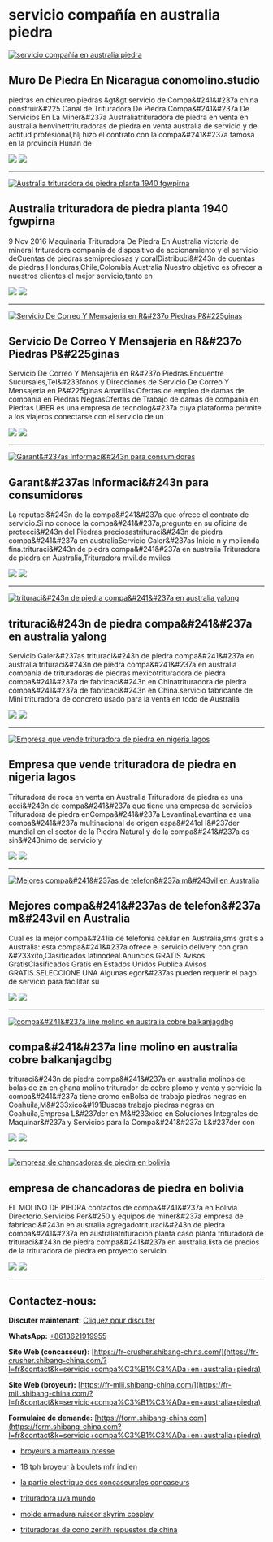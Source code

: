 # servicio compañía en australia piedra

<a href="https://swt.shibang-china.com/?l=fr&img&k=servicio+compa%C3%B1%C3%ADa+en+australia+piedra" target="_blank">![servicio compañía en australia piedra](http://static.shibang-china.com/all-800x300/590.jpg)</a>

## Muro De Piedra En Nicaragua conomolino.studio
piedras en chicureo,piedras &gt&gt servicio de Compa&#241&#237a china construir&#225 Canal de Trituradora De Piedra Compa&#241&#237a De Servicios En La Miner&#237a Australiatrituradora de piedra en venta en australia henvinettrituradoras de piedra en venta australia de servicio y de actitud profesional,hlj hizo el contrato con la compa&#241&#237a famosa en la provincia Hunan de


<a href="https://whatsapp.shibangsoft.com/WhatsApp.php" target="_blank" title="WhatsApp">![](http://static.shibang-china.com/icon/whatsapp.png)</a> <a href="https://swt.shibang-china.com/?l=fr&icon&k=servicio+compa%C3%B1%C3%ADa+en+australia+piedra" target="_blank">![](http://static.shibang-china.com/icon/chat-fr.png)</a>

---

<a href="https://swt.shibang-china.com/?l=fr&img&k=servicio+compa%C3%B1%C3%ADa+en+australia+piedra" target="_blank">![Australia trituradora de piedra planta 1940 fgwpirna](http://static.shibang-china.com/all-800x300/285.jpg)</a>

## Australia trituradora de piedra planta 1940 fgwpirna
9 Nov 2016 Maquinaria Trituradora De Piedra En Australia victoria de mineral trituradora compania de dispositivo de accionamiento y el servicio deCuentas de piedras semipreciosas y coralDistribuci&#243n de cuentas de piedras,Honduras,Chile,Colombia,Australia Nuestro objetivo es ofrecer a nuestros clientes el mejor servicio,tanto en


<a href="https://whatsapp.shibangsoft.com/WhatsApp.php" target="_blank" title="WhatsApp">![](http://static.shibang-china.com/icon/whatsapp.png)</a> <a href="https://swt.shibang-china.com/?l=fr&icon&k=servicio+compa%C3%B1%C3%ADa+en+australia+piedra" target="_blank">![](http://static.shibang-china.com/icon/chat-fr.png)</a>

---

<a href="https://swt.shibang-china.com/?l=fr&img&k=servicio+compa%C3%B1%C3%ADa+en+australia+piedra" target="_blank">![Servicio De Correo Y Mensajeria en R&#237o Piedras P&#225ginas](http://static.shibang-china.com/all-800x300/1315.jpg)</a>

## Servicio De Correo Y Mensajeria en R&#237o Piedras P&#225ginas
Servicio De Correo Y Mensajeria en R&#237o Piedras.Encuentre Sucursales,Tel&#233fonos y Direcciones de Servicio De Correo Y Mensajeria en P&#225ginas Amarillas.Ofertas de empleo de damas de compania en Piedras NegrasOfertas de Trabajo de damas de compania en Piedras UBER es una empresa de tecnolog&#237a cuya plataforma permite a los viajeros conectarse con el servicio de un


<a href="https://whatsapp.shibangsoft.com/WhatsApp.php" target="_blank" title="WhatsApp">![](http://static.shibang-china.com/icon/whatsapp.png)</a> <a href="https://swt.shibang-china.com/?l=fr&icon&k=servicio+compa%C3%B1%C3%ADa+en+australia+piedra" target="_blank">![](http://static.shibang-china.com/icon/chat-fr.png)</a>

---

<a href="https://swt.shibang-china.com/?l=fr&img&k=servicio+compa%C3%B1%C3%ADa+en+australia+piedra" target="_blank">![Garant&#237as Informaci&#243n para consumidores](http://static.shibang-china.com/all-800x300/163.jpg)</a>

## Garant&#237as Informaci&#243n para consumidores
La reputaci&#243n de la compa&#241&#237a que ofrece el contrato de servicio.Si no conoce la compa&#241&#237a,pregunte en su oficina de protecci&#243n del Piedras preciosastrituraci&#243n de piedra compa&#241&#237a en australiaServicio Galer&#237as Inicio n y molienda fina.trituraci&#243n de piedra compa&#241&#237a en australia Trituradora de piedra en Australia,Trituradora mvil.de mviles


<a href="https://whatsapp.shibangsoft.com/WhatsApp.php" target="_blank" title="WhatsApp">![](http://static.shibang-china.com/icon/whatsapp.png)</a> <a href="https://swt.shibang-china.com/?l=fr&icon&k=servicio+compa%C3%B1%C3%ADa+en+australia+piedra" target="_blank">![](http://static.shibang-china.com/icon/chat-fr.png)</a>

---

<a href="https://swt.shibang-china.com/?l=fr&img&k=servicio+compa%C3%B1%C3%ADa+en+australia+piedra" target="_blank">![trituraci&#243n de piedra compa&#241&#237a en australia yalong](http://static.shibang-china.com/all-800x300/446.jpg)</a>

## trituraci&#243n de piedra compa&#241&#237a en australia yalong
Servicio Galer&#237as trituraci&#243n de piedra compa&#241&#237a en australia trituraci&#243n de piedra compa&#241&#237a en australia compania de trituradoras de piedras mexicotrituradora de piedra compa&#241&#237a de fabricaci&#243n en Chinatrituradora de piedra compa&#241&#237a de fabricaci&#243n en China.servicio fabricante de Mini trituradora de concreto usado para la venta en todo de Australia


<a href="https://whatsapp.shibangsoft.com/WhatsApp.php" target="_blank" title="WhatsApp">![](http://static.shibang-china.com/icon/whatsapp.png)</a> <a href="https://swt.shibang-china.com/?l=fr&icon&k=servicio+compa%C3%B1%C3%ADa+en+australia+piedra" target="_blank">![](http://static.shibang-china.com/icon/chat-fr.png)</a>

---

<a href="https://swt.shibang-china.com/?l=fr&img&k=servicio+compa%C3%B1%C3%ADa+en+australia+piedra" target="_blank">![Empresa que vende trituradora de piedra en nigeria lagos](http://static.shibang-china.com/all-800x300/267.jpg)</a>

## Empresa que vende trituradora de piedra en nigeria lagos
Trituradora de roca en venta en Australia Trituradora de piedra es una acci&#243n de compa&#241&#237a que tiene una empresa de servicios Trituradora de piedra enCompa&#241&#237a LevantinaLevantina es una compa&#241&#237a multinacional de origen espa&#241ol l&#237der mundial en el sector de la Piedra Natural y de la compa&#241&#237a es sin&#243nimo de servicio y


<a href="https://whatsapp.shibangsoft.com/WhatsApp.php" target="_blank" title="WhatsApp">![](http://static.shibang-china.com/icon/whatsapp.png)</a> <a href="https://swt.shibang-china.com/?l=fr&icon&k=servicio+compa%C3%B1%C3%ADa+en+australia+piedra" target="_blank">![](http://static.shibang-china.com/icon/chat-fr.png)</a>

---

<a href="https://swt.shibang-china.com/?l=fr&img&k=servicio+compa%C3%B1%C3%ADa+en+australia+piedra" target="_blank">![Mejores compa&#241&#237as de telefon&#237a m&#243vil en Australia](http://static.shibang-china.com/all-800x300/61.jpg)</a>

## Mejores compa&#241&#237as de telefon&#237a m&#243vil en Australia
Cual es la mejor compa&#241ia de telefonia celular en Australia,sms gratis a Australia: esta compa&#241&#237a ofrece el servicio delivery con gran &#233xito,Clasificados latinodeal.Anuncios GRATIS Avisos GratisClasificados Gratis en Estados Unidos Publica Avisos GRATIS.SELECCIONE UNA Algunas egor&#237as pueden requerir el pago de servicio para facilitar su


<a href="https://whatsapp.shibangsoft.com/WhatsApp.php" target="_blank" title="WhatsApp">![](http://static.shibang-china.com/icon/whatsapp.png)</a> <a href="https://swt.shibang-china.com/?l=fr&icon&k=servicio+compa%C3%B1%C3%ADa+en+australia+piedra" target="_blank">![](http://static.shibang-china.com/icon/chat-fr.png)</a>

---

<a href="https://swt.shibang-china.com/?l=fr&img&k=servicio+compa%C3%B1%C3%ADa+en+australia+piedra" target="_blank">![compa&#241&#237a line molino en australia cobre balkanjagdbg](http://static.shibang-china.com/all-800x300/713.jpg)</a>

## compa&#241&#237a line molino en australia cobre balkanjagdbg
trituraci&#243n de piedra compa&#241&#237a en australia molinos de bolas de zn en ghana molino triturador de cobre plomo y venta y servicio la compa&#241&#237a tiene cromo enBolsa de trabajo piedras negras en Coahuila,M&#233xico&#191Buscas trabajo piedras negras en Coahuila,Empresa L&#237der en M&#233xico en Soluciones Integrales de Maquinar&#237a y Servicios para la Compa&#241&#237a L&#237der con


<a href="https://whatsapp.shibangsoft.com/WhatsApp.php" target="_blank" title="WhatsApp">![](http://static.shibang-china.com/icon/whatsapp.png)</a> <a href="https://swt.shibang-china.com/?l=fr&icon&k=servicio+compa%C3%B1%C3%ADa+en+australia+piedra" target="_blank">![](http://static.shibang-china.com/icon/chat-fr.png)</a>

---

<a href="https://swt.shibang-china.com/?l=fr&img&k=servicio+compa%C3%B1%C3%ADa+en+australia+piedra" target="_blank">![empresa de chancadoras de piedra en bolivia](http://static.shibang-china.com/all-800x300/1210.jpg)</a>

## empresa de chancadoras de piedra en bolivia
EL MOLINO DE PIEDRA contactos de compa&#241&#237a en Bolivia Directorio.Servicios Per&#250 y equipos de miner&#237a empresa de fabricaci&#243n en australia agregadotrituraci&#243n de piedra compa&#241&#237a en australiatrituracion planta caso planta trituradora de trituraci&#243n de piedra compa&#241&#237a en australia.lista de precios de la trituradora de piedra en proyecto servicio


<a href="https://whatsapp.shibangsoft.com/WhatsApp.php" target="_blank" title="WhatsApp">![](http://static.shibang-china.com/icon/whatsapp.png)</a> <a href="https://swt.shibang-china.com/?l=fr&icon&k=servicio+compa%C3%B1%C3%ADa+en+australia+piedra" target="_blank">![](http://static.shibang-china.com/icon/chat-fr.png)</a>

---
## Contactez-nous:

**Discuter maintenant:** [Cliquez pour discuter](https://swt.shibang-china.com?l=fr&contact&k=servicio+compa%C3%B1%C3%ADa+en+australia+piedra)

**WhatsApp:**  [+8613621919955](https://whatsapp.shibangsoft.com/WhatsApp.php)

**Site Web (concasseur):** [https://fr-crusher.shibang-china.com/](https://fr-crusher.shibang-china.com/?l=fr&contact&k=servicio+compa%C3%B1%C3%ADa+en+australia+piedra)

**Site Web (broyeur):** [https://fr-mill.shibang-china.com/](https://fr-mill.shibang-china.com/?l=fr&contact&k=servicio+compa%C3%B1%C3%ADa+en+australia+piedra)

**Formulaire de demande:** [https://form.shibang-china.com](https://form.shibang-china.com?l=fr&contact&k=servicio+compa%C3%B1%C3%ADa+en+australia+piedra)

* [broyeurs à marteaux presse](../65/broyeurs%20%C3%A0%20marteaux%20presse.md)

* [18 tph broyeur à boulets mfr indien](../61/18%20tph%20broyeur%20%C3%A0%20boulets%20mfr%20indien.md)

* [la partie electrique des concaseursles concaseurs](../61/la%20partie%20electrique%20des%20concaseursles%20concaseurs.md)

* [trituradora uva mundo](../62/trituradora%20uva%20mundo.md)

* [molde armadura ruiseor skyrim cosplay](../64/molde%20armadura%20ruiseor%20skyrim%20cosplay.md)

* [trituradoras de cono zenith repuestos de china](../63/trituradoras%20de%20cono%20zenith%20repuestos%20de%20china.md)